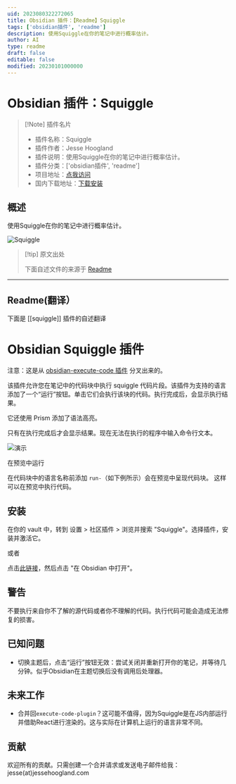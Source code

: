```yaml
---
uid: 2023080322272065
title: Obsidian 插件：【Readme】Squiggle
tags: ['obsidian插件', 'readme']
description: 使用Squiggle在你的笔记中进行概率估计。
author: AI
type: readme
draft: false
editable: false
modified: 20230101000000
---
```


# Obsidian 插件：Squiggle

> [!Note] 插件名片
> - 插件名称：Squiggle
> - 插件作者：Jesse Hoogland
> - 插件说明：使用Squiggle在你的笔记中进行概率估计。
> - 插件分类：['obsidian插件', 'readme']
> - 项目地址：[点我访问](https://github.com/jqhoogland/obsidian-squiggle)
> - 国内下载地址：[下载安装](https://pkmer.cn/products/plugin/pluginMarket/?squiggle)

## 概述

使用Squiggle在你的笔记中进行概率估计。

![Squiggle](https://cdn.pkmer.cn/covers/squiggle.png!pkmer)

> [!tip] 原文出处
> 
>下面自述文件的来源于 [Readme](https://ghproxy.net/https://raw.githubusercontent.com/jqhoogland/obsidian-squiggle/master/README.md)
> 

---

## Readme(翻译）

下面是 [[squiggle]] 插件的自述翻译


# Obsidian Squiggle 插件

注意：这是从 [obsidian-execute-code 插件](https://github.com/twibiral/obsidian-execute-code/blob/master/execute_code_example.gif?raw=true) 分叉出来的。

该插件允许您在笔记中的代码块中执行 squiggle 代码片段。该插件为支持的语言添加了一个“运行”按钮。单击它们会执行该块的代码。执行完成后，会显示执行结果。

它还使用 Prism 添加了语法高亮。

只有在执行完成后才会显示结果。现在无法在执行的程序中输入命令行文本。

![演示](docs/demo.png)

在预览中运行

在代码块中的语言名称前添加 `run-`（如下例所示）会在预览中呈现代码块。
这样可以在预览中执行代码。

## 安装

在你的 vault 中，转到 设置 > 社区插件 > 浏览并搜索 "Squiggle"。选择插件，安装并激活它。

或者

点击[此链接](https://obsidian.md/plugins?search=squiggle#)，然后点击 "在 Obsidian 中打开"。

## 警告
不要执行来自你不了解的源代码或者你不理解的代码。执行代码可能会造成无法修复的损害。

## 已知问题
- 切换主题后，点击“运行”按钮无效：尝试关闭并重新打开你的笔记，并等待几分钟。似乎Obsidian在主题切换后没有调用后处理器。

## 未来工作
- 合并回`execute-code-plugin`？这可能不值得，因为Squiggle是在JS内部运行并借助React进行渲染的。这与实际在计算机上运行的语言非常不同。

## 贡献
欢迎所有的贡献。只需创建一个合并请求或发送电子邮件给我：jesse(at)jessehoogland.com



